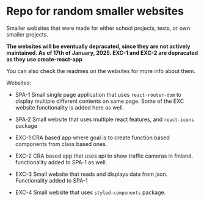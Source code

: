 # Repo for random smaller websites

Smaller websites that were made for either school projects, tests, or own smaller projects.

**The websites will be eventually depracated, since they are not actively maintained. As of 17th of January, 2025. EXC-1 and EXC-2 are depracated as they use create-react-app**

You can also check the readmes on the websites for more info about them.


Websites:

- SPA-1
Small single page application that uses `react-router-dom` to display multiple different contents on same page. Some of the EXC website functionality is added here as well.

- SPA-2
Small website that uses multiple react features, and `react-icons` package

- EXC-1
CRA based app where goal is to create function based components from class based ones.

- EXC-2
CRA based app that uses api to show traffic cameras in finland. functionality added to SPA-1 as well.

- EXC-3
Small website that reads and displays data from json. Functionality added to SPA-1

- EXC-4
Small website that uses `styled-components` package.
